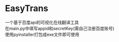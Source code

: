 # EasyTrans
一个基于百度api的可视化在线翻译工具  
在main.py中填写appid和secretKey(需自己注册百度账号)  
使用pyinstaller打包成exe文件即可使用
